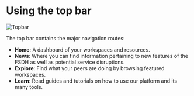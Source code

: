 # Using the top bar

![Topbar](https://github.com/ssc-sp/datahub-docs/assets/56747050/e0d01956-1815-479c-99ea-5099b42dc52b)

The top bar contains the major navigation routes:
- **Home**: A dashboard of your workspaces and resources.
- **News**: Where you can find information pertaining to new features of the FSDH as well as potential service disruptions.
- **Explore**: Find what your peers are doing by browsing featured workspaces.
- **Learn**: Read guides and tutorials on how to use our platform and its many tools.
